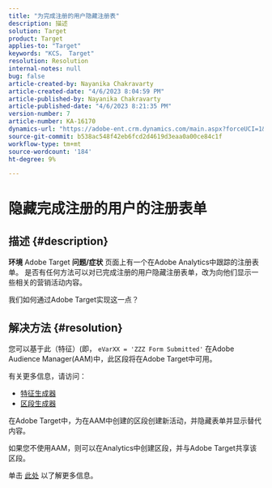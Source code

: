 ```yaml
---
title: "为完成注册的用户隐藏注册表"
description: 描述
solution: Target
product: Target
applies-to: "Target"
keywords: "KCS， Target"
resolution: Resolution
internal-notes: null
bug: false
article-created-by: Nayanika Chakravarty
article-created-date: "4/6/2023 8:04:59 PM"
article-published-by: Nayanika Chakravarty
article-published-date: "4/6/2023 8:21:35 PM"
version-number: 7
article-number: KA-16170
dynamics-url: "https://adobe-ent.crm.dynamics.com/main.aspx?forceUCI=1&pagetype=entityrecord&etn=knowledgearticle&id=cc24724c-b6d4-ed11-a7c7-6045bd006b3d"
source-git-commit: b538ac548f42eb6fcd2d4619d3eaa0a00ce84c1f
workflow-type: tm+mt
source-wordcount: '184'
ht-degree: 9%

---
```


# 隐藏完成注册的用户的注册表单

## 描述 {#description}

<b>环境</b>
Adobe Target
<b>问题/症状</b>
页面上有一个在Adobe Analytics中跟踪的注册表单。 是否有任何方法可以对已完成注册的用户隐藏注册表单，改为向他们显示一些相关的营销活动内容。

我们如何通过Adobe Target实现这一点？


## 解决方法 {#resolution}


您可以基于此（特征）(即， `eVarXX = 'ZZZ Form Submitted'` 在Adobe Audience Manager(AAM)中，此区段将在Adobe Target中可用。

有关更多信息，请访问：

- [特征生成器](https://experienceleague.adobe.com/docs/audience-manager/user-guide/features/traits/trait-builder/about-trait-builder.html?lang=en)
- [区段生成器](https://experienceleague.adobe.com/docs/audience-manager/user-guide/features/segments/segment-builder.html?lang=en)


在Adobe Target中，为在AAM中创建的区段创建新活动，并隐藏表单并显示替代内容。

如果您不使用AAM，则可以在Analytics中创建区段，并与Adobe Target共享该区段。

单击 [此处](https://experienceleague.adobe.com/docs/analytics/components/segmentation/segmentation-workflow/seg-publish.html?lang=en) 以了解更多信息。
